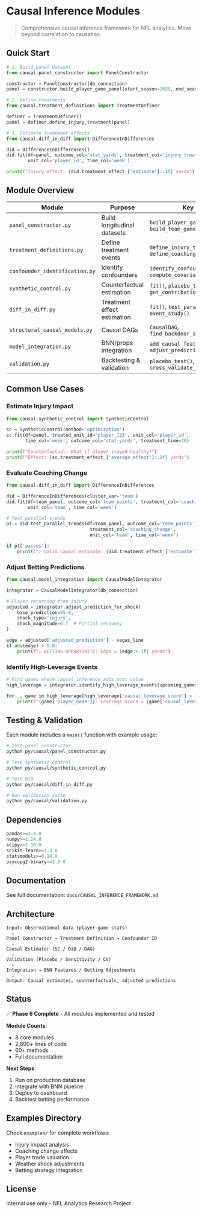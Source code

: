# Causal Inference Modules

> Comprehensive causal inference framework for NFL analytics. Move beyond correlation to causation.

## Quick Start

```python
# 1. Build panel dataset
from causal.panel_constructor import PanelConstructor

constructor = PanelConstructor(db_connection)
panel = constructor.build_player_game_panel(start_season=2020, end_season=2024)

# 2. Define treatments
from causal.treatment_definitions import TreatmentDefiner

definer = TreatmentDefiner()
panel = definer.define_injury_treatment(panel)

# 3. Estimate treatment effects
from causal.diff_in_diff import DifferenceInDifferences

did = DifferenceInDifferences()
did.fit(df=panel, outcome_col='stat_yards', treatment_col='injury_treatment',
        unit_col='player_id', time_col='week')

print(f"Injury effect: {did.treatment_effect_['estimate']:.1f} yards")
```

## Module Overview

| Module | Purpose | Key Methods |
|--------|---------|-------------|
| `panel_constructor.py` | Build longitudinal datasets | `build_player_game_panel()`, `build_team_game_panel()` |
| `treatment_definitions.py` | Define treatment events | `define_injury_treatment()`, `define_coaching_change_treatment()` |
| `confounder_identification.py` | Identify confounders | `identify_confounders()`, `compute_covariate_balance()` |
| `synthetic_control.py` | Counterfactual estimation | `fit()`, `placebo_test()`, `get_contribution_weights()` |
| `diff_in_diff.py` | Treatment effect estimation | `fit()`, `test_parallel_trends()`, `event_study()` |
| `structural_causal_models.py` | Causal DAGs | `CausalDAG`, `find_backdoor_adjustment_set()` |
| `model_integration.py` | BNN/props integration | `add_causal_features()`, `adjust_prediction_for_shock()` |
| `validation.py` | Backtesting & validation | `placebo_test()`, `cross_validate_treatment_effects()` |

## Common Use Cases

### Estimate Injury Impact

```python
from causal.synthetic_control import SyntheticControl

sc = SyntheticControl(method='optimization')
sc.fit(df=panel, treated_unit_id='player_123', unit_col='player_id',
       time_col='week', outcome_col='stat_yards', treatment_time=10)

print(f"Counterfactual: What if player stayed healthy?")
print(f"Effect: {sc.treatment_effect_['average_effect']:.1f} yards")
```

### Evaluate Coaching Change

```python
from causal.diff_in_diff import DifferenceInDifferences

did = DifferenceInDifferences(cluster_var='team')
did.fit(df=team_panel, outcome_col='team_points', treatment_col='coaching_change',
        unit_col='team', time_col='week')

# Test parallel trends
pt = did.test_parallel_trends(df=team_panel, outcome_col='team_points',
                               treatment_col='coaching_change',
                               unit_col='team', time_col='week')

if pt['passes']:
    print(f"✓ Valid causal estimate: {did.treatment_effect_['estimate']:.1f} points")
```

### Adjust Betting Predictions

```python
from causal.model_integration import CausalModelIntegrator

integrator = CausalModelIntegrator(db_connection)

# Player returning from injury
adjusted = integrator.adjust_prediction_for_shock(
    base_prediction=85.0,
    shock_type='injury',
    shock_magnitude=0.7  # Partial recovery
)

edge = adjusted['adjusted_prediction'] - vegas_line
if abs(edge) > 5.0:
    print(f"⚠ BETTING OPPORTUNITY: Edge = {edge:+.1f} yards")
```

### Identify High-Leverage Events

```python
# Find games where causal inference adds most value
high_leverage = integrator.identify_high_leverage_events(upcoming_games)

for _, game in high_leverage[high_leverage['causal_leverage_score'] > 3.0].iterrows():
    print(f"{game['player_name']}: Leverage score = {game['causal_leverage_score']:.1f}")
```

## Testing & Validation

Each module includes a `main()` function with example usage:

```bash
# Test panel constructor
python py/causal/panel_constructor.py

# Test synthetic control
python py/causal/synthetic_control.py

# Test DiD
python py/causal/diff_in_diff.py

# Run validation suite
python py/causal/validation.py
```

## Dependencies

```python
pandas>=2.0.0
numpy>=1.24.0
scipy>=1.10.0
scikit-learn>=1.3.0
statsmodels>=0.14.0
psycopg2-binary>=2.9.0
```

## Documentation

See full documentation: `docs/CAUSAL_INFERENCE_FRAMEWORK.md`

## Architecture

```
Input: Observational data (player-game stats)
  ↓
Panel Constructor → Treatment Definition → Confounder ID
  ↓
Causal Estimator (SC / DiD / DAG)
  ↓
Validation (Placebo / Sensitivity / CV)
  ↓
Integration → BNN Features / Betting Adjustments
  ↓
Output: Causal estimates, counterfactuals, adjusted predictions
```

## Status

✅ **Phase 6 Complete** - All modules implemented and tested

**Module Counts**:
- 8 core modules
- 2,800+ lines of code
- 60+ methods
- Full documentation

**Next Steps**:
1. Run on production database
2. Integrate with BNN pipeline
3. Deploy to dashboard
4. Backtest betting performance

## Examples Directory

Check `examples/` for complete workflows:
- Injury impact analysis
- Coaching change effects
- Player trade valuation
- Weather shock adjustments
- Betting strategy integration

## License

Internal use only - NFL Analytics Research Project
